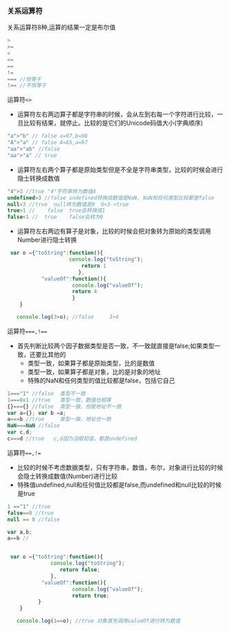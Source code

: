 ### 关系运算符

关系运算符8种,运算的结果一定是布尔值

```javascript
>
>=
<
<=
==
!=
=== //恒等于
!== //不恒等于
```

运算符``<>``

* 运算符左右两边算子都是字符串的时候，会从左到右每一个字符进行比较，一旦比较有结果，就停止。比较的是它们的Unicode码值大小(字典顺序)

``` javascript
"a">"b" // false a=97,b=98
"A">"a" // false A=65,a=97
"aa">"ab" //false
"aa">"a" // true
```

* 运算符左右两个算子都是原始类型但是不全是字符串类型，比较的时候会进行隐士转换成数值

```javascript
"4">3 //true "4"字符串转为数值4
undefined>3 //false undefined转换成数值是NaN, NaN和任何类型比较都是false
null<3 //true  null转为数值是0  0<3->true
true>1 //    false  true会转换成1
false<1 //  true    false会转为0
```

* 运算符左右两边有算子是对象，比较的时候会把对象转为原始的类型调用Number进行隐士转换

```javascript
 var o ={"toString":function(){
                    console.log("toString");
                        return 1
                       },
           "valueOf":function(){
                     console.log("valueOf");
                     return 4
                     }
    }

   console.log(3>o); //false     3>4
```

运算符``===,!==``

* 首先判断比较两个因子数据类型是否一致，不一致就直接是false;如果类型一致，还要比其他的
  * 类型一致，如果算子都是原始类型，比的是数值
  * 类型一致，如果算子都是对象，比的是对象的地址
  * 特殊的NaN和任何类型的值比较都是false，包括它自己

```javascript
1==="1" //false  类型不一致
1===0x1 //true   类型一致，数值也相等
{}==={} //false  类型一致，但是地址不一致
var a={}; var b =a;
a===b //true     类型一致，地址也一致
NaN===NaN //false
var c,d;
c===d //true   c,d因为没赋初值，都是undefined
```

运算符``==,!=``

* 比较的时候不考虑数据类型，只有字符串，数值，布尔，对象进行比较的时候会隐士转换成数值(Number)进行比较
* 特殊值undefined,null和任何值比较都是false,而undefined和null比较的时候是true

```javascript
1 =="1" //true
false==0 //true
null == 0 //false

var a,b;
a==b //


 var o ={"toString":function(){
              console.log("toString");
                 return false;
              },
           "valueOf":function(){
                     console.log("valueOf");
                     return true;
          }
    }

   console.log(1==o); //true 对象首先调用valueOf进行转为数值
```

